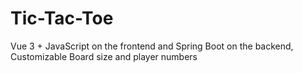 # Tic-Tac-Toe
Vue 3 + JavaScript on the frontend and Spring Boot on the backend, Customizable Board size and player numbers
